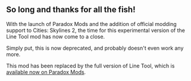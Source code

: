 ## So long and thanks for all the fish!
With the launch of Paradox Mods and the addition of official modding support to Cities: Skylines 2, the time for this experimental version of the Line Tool mod has now come to a close.

Simply put, this is now deprecated, and probably doesn't even work any more.

This mod has been replaced by the full version of Line Tool, which is [available now on Paradox Mods](https://mods.paradoxplaza.com/mods/75816/Windows).
